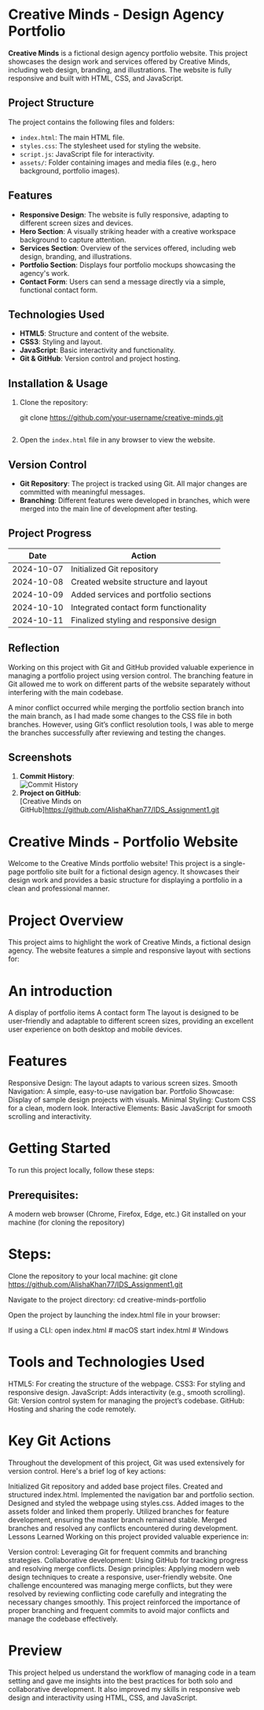 # Creative Minds - Design Agency Portfolio

**Creative Minds** is a fictional design agency portfolio website. This project showcases the design work and services offered by Creative Minds, including web design, branding, and illustrations. The website is fully responsive and built with HTML, CSS, and JavaScript.

## Project Structure

The project contains the following files and folders:

- `index.html`: The main HTML file.
- `styles.css`: The stylesheet used for styling the website.
- `script.js`: JavaScript file for interactivity.
- `assets/`: Folder containing images and media files (e.g., hero background, portfolio images).

## Features

- **Responsive Design**: The website is fully responsive, adapting to different screen sizes and devices.
- **Hero Section**: A visually striking header with a creative workspace background to capture attention.
- **Services Section**: Overview of the services offered, including web design, branding, and illustrations.
- **Portfolio Section**: Displays four portfolio mockups showcasing the agency's work.
- **Contact Form**: Users can send a message directly via a simple, functional contact form.

## Technologies Used

- **HTML5**: Structure and content of the website.
- **CSS3**: Styling and layout.
- **JavaScript**: Basic interactivity and functionality.
- **Git & GitHub**: Version control and project hosting.

## Installation & Usage

1. Clone the repository:

   git clone https://github.com/your-username/creative-minds.git
   ```

2. Open the `index.html` file in any browser to view the website.

## Version Control

- **Git Repository**: The project is tracked using Git. All major changes are committed with meaningful messages.
- **Branching**: Different features were developed in branches, which were merged into the main line of development after testing.

## Project Progress

| Date       | Action                                |
|------------|---------------------------------------|
| 2024-10-07 | Initialized Git repository            |
| 2024-10-08 | Created website structure and layout  |
| 2024-10-09 | Added services and portfolio sections |
| 2024-10-10 | Integrated contact form functionality |
| 2024-10-11 | Finalized styling and responsive design |

## Reflection

Working on this project with Git and GitHub provided valuable experience in managing a portfolio project using version control. The branching feature in Git allowed me to work on different parts of the website separately without interfering with the main codebase. 

A minor conflict occurred while merging the portfolio section branch into the main branch, as I had made some changes to the CSS file in both branches. However, using Git’s conflict resolution tools, I was able to merge the branches successfully after reviewing and testing the changes.

## Screenshots

1. **Commit History**:  
   ![Commit History](assets/commit-history.png)
2. **Project on GitHub**:  
   [Creative Minds on GitHub]https://github.com/AlishaKhan77/IDS_Assignment1.git
# Creative Minds - Portfolio Website
Welcome to the Creative Minds portfolio website! This project is a single-page portfolio site built for a fictional design agency. It showcases their design work and provides a basic structure for displaying a portfolio in a clean and professional manner.

# Project Overview
This project aims to highlight the work of Creative Minds, a fictional design agency. The website features a simple and responsive layout with sections for:

# An introduction
A display of portfolio items
A contact form
The layout is designed to be user-friendly and adaptable to different screen sizes, providing an excellent user experience on both desktop and mobile devices.

# Features
Responsive Design: The layout adapts to various screen sizes.
Smooth Navigation: A simple, easy-to-use navigation bar.
Portfolio Showcase: Display of sample design projects with visuals.
Minimal Styling: Custom CSS for a clean, modern look.
Interactive Elements: Basic JavaScript for smooth scrolling and interactivity.
# Getting Started
To run this project locally, follow these steps:

## Prerequisites:
A modern web browser (Chrome, Firefox, Edge, etc.)
Git installed on your machine (for cloning the repository)
# Steps:
Clone the repository to your local machine:
git clone https://github.com/AlishaKhan77/IDS_Assignment1.git

Navigate to the project directory:
cd creative-minds-portfolio

Open the project by launching the index.html file in your browser:

If using a CLI:
open index.html  # macOS
start index.html  # Windows
# Tools and Technologies Used
HTML5: For creating the structure of the webpage.
CSS3: For styling and responsive design.
JavaScript: Adds interactivity (e.g., smooth scrolling).
Git: Version control system for managing the project’s codebase.
GitHub: Hosting and sharing the code remotely.
# Key Git Actions
Throughout the development of this project, Git was used extensively for version control. Here's a brief log of key actions:

Initialized Git repository and added base project files.
Created and structured index.html.
Implemented the navigation bar and portfolio section.
Designed and styled the webpage using styles.css.
Added images to the assets folder and linked them properly.
Utilized branches for feature development, ensuring the master branch remained stable.
Merged branches and resolved any conflicts encountered during development.
Lessons Learned
Working on this project provided valuable experience in:

Version control: Leveraging Git for frequent commits and branching strategies.
Collaborative development: Using GitHub for tracking progress and resolving merge conflicts.
Design principles: Applying modern web design techniques to create a responsive, user-friendly website.
One challenge encountered was managing merge conflicts, but they were resolved by reviewing conflicting code carefully and integrating the necessary changes smoothly. This project reinforced the importance of proper branching and frequent commits to avoid major conflicts and manage the codebase effectively.

# Preview
This project helped us understand the workflow of managing code in a team setting and gave me insights into the best practices for both solo and collaborative development. It also improved my skills in responsive web design and interactivity using HTML, CSS, and JavaScript.

